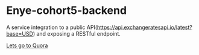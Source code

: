# Enye-cohort5-backend
A service integration to a public API(https://api.exchangeratesapi.io/latest?base=USD) and exposing a RESTful endpoint.

[Lets go to Quora](https://www.quora.com)
